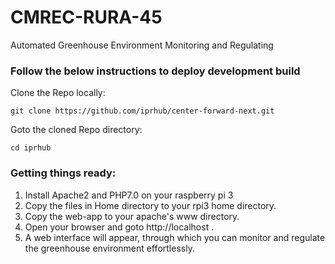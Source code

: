 # CMREC-RURA-45
Automated Greenhouse Environment Monitoring and Regulating

### Follow the below instructions to deploy development build

Clone the Repo locally:

```
git clone https://github.com/iprhub/center-forward-next.git
```

Goto the cloned Repo directory:

```
cd iprhub
```

### Getting things ready:

1. Install Apache2 and PHP7.0 on your raspberry pi 3
2. Copy the files in Home directory to your rpi3 home directory.
3. Copy the web-app to your apache's www directory.
4. Open your browser and goto http://localhost .
5. A web interface will appear, through which you can monitor and regulate the greenhouse environment effortlessly.
